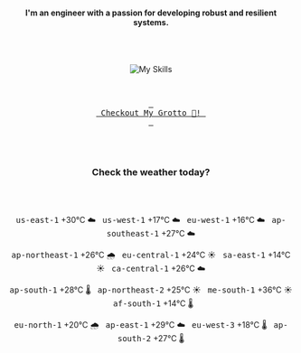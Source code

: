 <h4 align="center">I'm an engineer with a passion for developing robust and resilient systems.</h4>

<div align="center">
  <br/><br/>

![My Skills](https://go-skill-icons.vercel.app/api/icons?i=aws,azure,ts,go,docker,kubernetes,argocd,python&perline=4&theme=light)

<br/>

[<kbd> <br> Checkout My Grotto 🍵! <br> </kbd>](https://sathirak.me/)
  
</div>

<br/>
<br/>

<h3 align="center">Check the weather today?</h3>
<!-- start-daily-update -->
<div align="center">
  <!-- Updated on Thu Jul 24 01:57:49 UTC 2025 --><br><br>

  <kbd>us-east-1</kbd> +30°C ☁️ &nbsp; 
  <kbd>us-west-1</kbd> +17°C ☁️ &nbsp; 
  <kbd>eu-west-1</kbd> +16°C ☁️ &nbsp; 
  <kbd>ap-southeast-1</kbd> +27°C ☁️ <br>

  <kbd>ap-northeast-1</kbd> +26°C 🌧️ &nbsp; 
  <kbd>eu-central-1</kbd> +24°C ☀️ &nbsp; 
  <kbd>sa-east-1</kbd> +14°C ☀️ &nbsp; 
  <kbd>ca-central-1</kbd> +26°C ☁️ <br>

  <kbd>ap-south-1</kbd> +28°C 🌡️ &nbsp; 
  <kbd>ap-northeast-2</kbd> +25°C ☀️ &nbsp; 
  <kbd>me-south-1</kbd> +36°C ☀️ &nbsp; 
  <kbd>af-south-1</kbd> +14°C 🌡️ <br>

  <kbd>eu-north-1</kbd> +20°C 🌧️ &nbsp; 
  <kbd>ap-east-1</kbd> +29°C ☁️ &nbsp; 
  <kbd>eu-west-3</kbd> +18°C 🌡️ &nbsp; 
  <kbd>ap-south-2</kbd> +27°C 🌡️
</div>
<!-- end-daily-update -->
